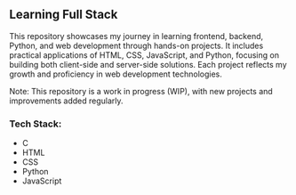 ## Learning Full Stack

This repository showcases my journey in learning frontend, backend, Python, and web development through hands-on projects. It includes practical applications of HTML, CSS, JavaScript, and Python, focusing on building both client-side and server-side solutions. Each project reflects my growth and proficiency in web development technologies.

Note: This repository is a work in progress (WIP), with new projects and improvements added regularly.

### Tech Stack:
- C
- HTML
- CSS
- Python
- JavaScript
